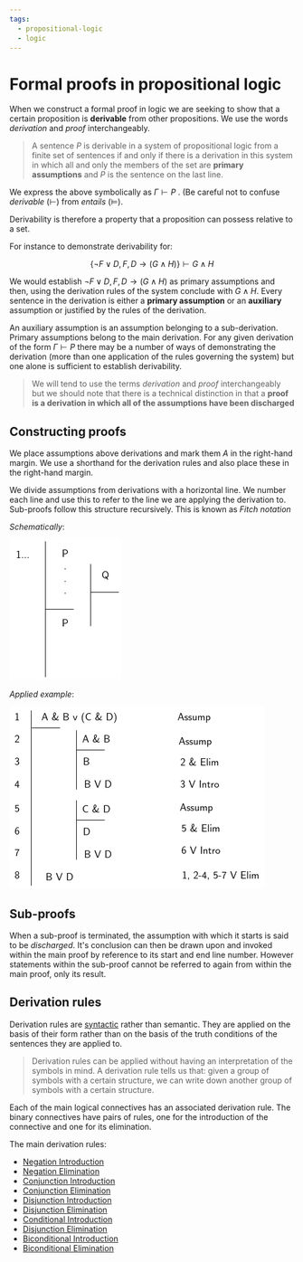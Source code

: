```yaml
---
tags:
  - propositional-logic
  - logic
---
```


# Formal proofs in propositional logic

When we construct a formal proof in logic we are seeking to show that a certain
proposition is **derivable** from other propositions. We use the words
_derivation_ and _proof_ interchangeably.

> A sentence $P$ is derivable in a system of propositional logic from a finite
> set of sentences if and only if there is a derivation in this system in which
> all and only the members of the set are **primary assumptions** and $P$ is the
> sentence on the last line.

We express the above symbolically as $\Gamma \vdash P$ . (Be careful not to
confuse _derivable_ ($\vdash$) from _entails_ ($\vDash$).

Derivability is therefore a property that a proposition can possess relative to
a set.

For instance to demonstrate derivability for:

$$
\{ \lnot F \lor D, F, D \rightarrow (G \land H) \} \vdash G \land H
$$

We would establish $\lnot F \lor D, F, D \rightarrow (G \land H)$ as primary
assumptions and then, using the derivation rules of the system conclude with
$G\land H$. Every sentence in the derivation is either a **primary assumption**
or an **auxiliary** assumption or justified by the rules of the derivation.

An auxiliary assumption is an assumption belonging to a sub-derivation. Primary
assumptions belong to the main derivation. For any given derivation of the form
$\Gamma \vdash P$ there may be a number of ways of demonstrating the derivation
(more than one application of the rules governing the system) but one alone is
sufficient to establish derivability.

> We will tend to use the terms _derivation_ and _proof_ interchangeably but we
> should note that there is a technical distinction in that a **proof is a
> derivation in which all of the assumptions have been discharged**

## Constructing proofs

We place assumptions above derivations and mark them _A_ in the right-hand
margin. We use a shorthand for the derivation rules and also place these in the
right-hand margin.

We divide assumptions from derivations with a horizontal line. We number each
line and use this to refer to the line we are applying the derivation to.
Sub-proofs follow this structure recursively. This is known as _Fitch notation_

_Schematically_:

![](/img/proofs-drawio-Page-5.drawio.png)

_Applied example_:

![](/img/proofs-drawio-Page-6.drawio.png)

## Sub-proofs

When a sub-proof is terminated, the assumption with which it starts is said to
be _discharged_. It's conclusion can then be drawn upon and invoked within the
main proof by reference to its start and end line number. However statements
within the sub-proof cannot be referred to again from within the main proof,
only its result.

## Derivation rules

Derivation rules are
[syntactic](Syntax_of_sentential_logic.md) rather
than semantic. They are applied on the basis of their form rather than on the
basis of the truth conditions of the sentences they are applied to.

> Derivation rules can be applied without having an interpretation of the
> symbols in mind. A derivation rule tells us that: given a group of symbols
> with a certain structure, we can write down another group of symbols with a
> certain structure.

Each of the main logical connectives has an associated derivation rule. The
binary connectives have pairs of rules, one for the introduction of the
connective and one for its elimination.

The main derivation rules:

- [Negation Introduction](Negation_Introduction.md)
- [Negation Elimination](Negation_Elimination.md)
- [Conjunction Introduction](Conjunction_Introduction.md)
- [Conjunction Elimination](Conditional_Elimination.md)
- [Disjunction Introduction](Disjunction_Introduction.md)
- [Disjunction Elimination](Disjunction_Elimination.md)
- [Conditional Introduction](Conditional_Introduction.md)
- [Disjunction Elimination](Disjunction_Elimination.md)
- [Biconditional Introduction](Biconditional_Introduction.md)
- [Biconditional Elimination](Biconditional_Elimination.md)
